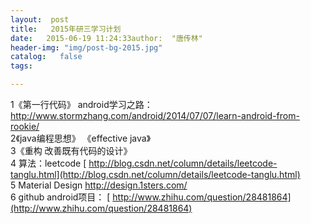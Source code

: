 ```yaml
---
layout:  post
title:   2015年研三学习计划
date:   2015-06-19 11:24:33author:  "唐传林"
header-img: "img/post-bg-2015.jpg"
catalog:   false
tags:

---
```

1《第一行代码》 android学习之路： [ http://www.stormzhang.com/android/2014/07/07/learn-android-from-rookie/ ](http://www.stormzhang.com/android/2014/07/07/learn-android-from-rookie/)  
2《java编程思想》 《effective java》  
3《重构 改善既有代码的设计》  
4 算法：leetcode [ http://blog.csdn.net/column/details/leetcode-tanglu.html](http://blog.csdn.net/column/details/leetcode-tanglu.html)  
5 Material Design [ http://design.1sters.com/ ](http://design.1sters.com/)  
6 github android项目： [ http://www.zhihu.com/question/28481864](http://www.zhihu.com/question/28481864)


